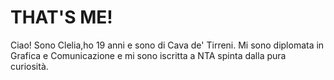 # THAT'S ME!

Ciao! Sono Clelia,ho 19 anni e sono di Cava de' Tirreni. Mi sono diplomata in Grafica e Comunicazione e mi sono iscritta a NTA spinta dalla pura curiosità.